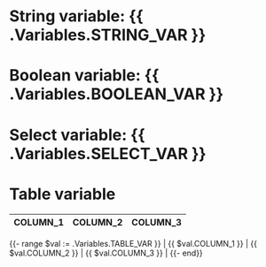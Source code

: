 # String variable: {{ .Variables.STRING_VAR }}

# Boolean variable: {{ .Variables.BOOLEAN_VAR }}

# Select variable: {{ .Variables.SELECT_VAR }}

# Table variable

| COLUMN_1 | COLUMN_2 | COLUMN_3 |
| --- | --- | --- |

{{- range $val := .Variables.TABLE_VAR }}
| {{ $val.COLUMN_1 }} | {{ $val.COLUMN_2 }} | {{ $val.COLUMN_3 }} |
{{- end}}
